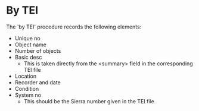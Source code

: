 # By TEI

The 'by TEI' procedure records the following elements:

* Unique no
* Object name
* Number of objects
* Basic desc
  * This is taken directly from the \<summary> field in the corresponding TEI file
* Location
* Recorder and date
* Condition
* System no
  * This should be the Sierra number given in the TEI file
